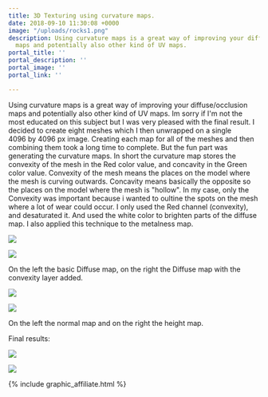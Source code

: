 ```yaml
---
title: 3D Texturing using curvature maps.
date: 2018-09-10 11:30:08 +0000
image: "/uploads/rocks1.png"
description: Using curvature maps is a great way of improving your diffuse/occlusion
  maps and potentially also other kind of UV maps.
portal_title: ''
portal_description: ''
portal_image: ''
portal_link: ''

---
```

Using curvature maps is a great way of improving your diffuse/occlusion maps and potentially also other kind of UV maps. Im sorry if I'm not the most educated on this subject but I was very pleased with the final result. I decided to create eight meshes which I then unwrapped on a single 4096 by 4096 px image. Creating each map for all of the meshes and then combining them took a long time to complete. But the fun part was generating the curvature maps. In short the curvature map stores the convexity of the mesh in the Red color value, and concavity in the Green color value. Convexity of the mesh means the places on the model where the mesh is curving outwards. Concavity means basically the opposite so the places on the model where the mesh is "hollow". In my case, only the Convexity was important because i wanted to oultine the spots on the mesh where a lot of wear could occur. I only used the Red channel (convexity), and desaturated it. And used the white color to brighten parts of the diffuse map. I also applied this technique to the metalness map.

![](/uploads/diffuse2-1.png)

![](/uploads/diffuse2.png)

On the left the basic Diffuse map, on the right the Diffuse map with the convexity layer added.

![](/uploads/normal.png)

![](/uploads/occlusion.png)

On the left the normal map and on the right the height map.

Final results:

![](/uploads/unityeditor2.png)

![](/uploads/unityeditor.png)

{% include graphic_affiliate.html %}
<br>
